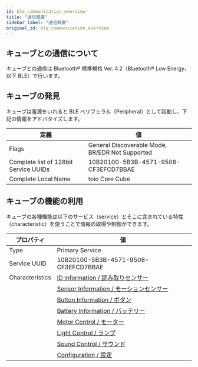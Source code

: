 ```yaml
---
id: ble_communication_overview
title: "通信概要"
sidebar_label: "通信概要"
original_id: ble_communication_overview
---
```


## キューブとの通信について

キューブとの通信は Bluetooth&reg; 標準規格 Ver. 4.2（Bluetooth&reg; Low Energy、以下 BLE）で行います。

## キューブの発見

キューブは電源をいれると BLE ペリフェラル（Peripheral）として起動し、下記の情報をアドバタイズします。

| 定義                                  | 値                                                  |
| ------------------------------------- | --------------------------------------------------- |
| Flags                                 | General Discoverable Mode,<br/>BR/EDR Not Supported |
| Complete list of 128bit Service UUIDs | 10B20100-5B3B-4571-9508-CF3EFCD7BBAE                |
| Complete Local Name                   | toio Core Cube                                      |

## キューブの機能の利用

キューブの各種機能は以下のサービス（service）とそこに含まれている特性（characteristic）を使うことで情報の取得や制御ができます。

| プロパティ      | 値                                                   |
| --------------- | ---------------------------------------------------- |
| Type            | Primary Service                                      |
| Service UUID    | 10B20100-5B3B-4571-9508-CF3EFCD7BBAE                 |
| Characteristics | [ID Information / 読み取りセンサー](id.md)           |
|                 | [Sensor Information / モーションセンサー](sensor.md) |
|                 | [Button Information / ボタン](button.md)             |
|                 | [Battery Information / バッテリー](battery.md)       |
|                 | [Motor Control / モーター](motor.md)                 |
|                 | [Light Control / ランプ](light.md)                   |
|                 | [Sound Control / サウンド](sound.md)                 |
|                 | [Configuration / 設定](configuration.md)             |
